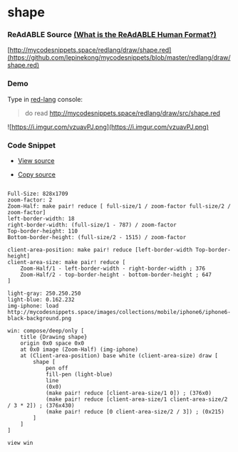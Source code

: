 
# shape


### ReAdABLE Source [(What is the ReAdABLE Human Format?)](http://readablehumanformat.com)

[http://mycodesnippets.space/redlang/draw/shape.red](https://github.com/lepinekong/mycodesnippets/blob/master/redlang/draw/shape.red)


### Demo

Type in [red-lang](https://www.red-lang.org/p/download.html) console: 
>do read http://mycodesnippets.space/redlang/draw/src/shape.red

![https://i.imgur.com/vzuavPJ.png](https://i.imgur.com/vzuavPJ.png)
                    

### Code Snippet

- [View source](https://github.com/lepinekong/mycodesnippets/blob/master/redlang/draw/src/shape.red)
                        
- [Copy source](https://raw.githubusercontent.com/lepinekong/mycodesnippets/master/redlang/draw/src/shape.red)
                        


```red

Full-Size: 828x1709
zoom-factor: 2
Zoom-Half: make pair! reduce [ full-size/1 / zoom-factor full-size/2 / zoom-factor]
left-border-width: 18
right-border-width: (full-size/1 - 787) / zoom-factor
Top-border-height: 110
Bottom-border-height: (full-size/2 - 1515) / zoom-factor

client-area-position: make pair! reduce [left-border-width Top-border-height]
client-area-size: make pair! reduce [ 
    Zoom-Half/1 - left-border-width - right-border-width ; 376
    Zoom-Half/2 - top-border-height - bottom-border-height ; 647
]

light-gray: 250.250.250
light-blue: 0.162.232
img-iphone: load http://mycodesnippets.space/images/collections/mobile/iphone6/iphone6-black-background.png

win: compose/deep/only [
    title {Drawing shape}
    origin 0x0 space 0x0
    at 0x0 image (Zoom-Half) (img-iphone)
    at (Client-area-position) base white (client-area-size) draw [
        shape [
            pen off
            fill-pen (light-blue)
            line 
            (0x0) 
            (make pair! reduce [client-area-size/1 0]) ; (376x0)
            (make pair! reduce [client-area-size/1 client-area-size/2 / 3 * 2]) ; (376x430)
            (make pair! reduce [0 client-area-size/2 / 3]) ; (0x215)
        ]
    ]
]

view win
        
```



